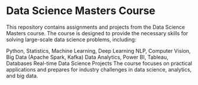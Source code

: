 # Data Science Masters Course
This repository contains assignments and projects from the Data Science Masters course. The course is designed to provide the necessary skills for solving large-scale data science problems, including:

Python, Statistics, Machine Learning, Deep Learning
NLP, Computer Vision, Big Data (Apache Spark, Kafka)
Data Analytics, Power BI, Tableau, Databases
Real-time Data Science Projects
The course focuses on practical applications and prepares for industry challenges in data science, analytics, and big data.
